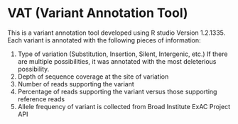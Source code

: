 # VAT (Variant Annotation Tool)

This is a variant annotation tool developed using R studio Version 1.2.1335. Each variant is annotated with the following pieces of information:
1. Type of variation (Substitution, Insertion, Silent, Intergenic, etc.) If there are multiple
possibilities, it was annotated with the most deleterious possibility.
2. Depth of sequence coverage at the site of variation
3. Number of reads supporting the variant
4. Percentage of reads supporting the variant versus those supporting reference reads
5. Allele frequency of variant is collected from Broad Institute ExAC Project API
